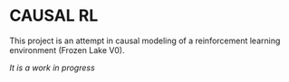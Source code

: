 # CAUSAL RL

This project is an attempt in causal modeling of a reinforcement learning environment (Frozen Lake V0).

*It is a work in progress*
